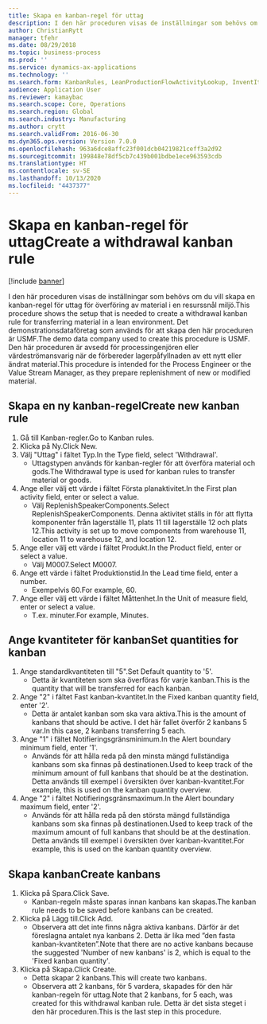 ```yaml
---
title: Skapa en kanban-regel för uttag
description: I den här proceduren visas de inställningar som behövs om du vill skapa en kanban-regel för uttag för överföring av material i en resurssnål miljö.
author: ChristianRytt
manager: tfehr
ms.date: 08/29/2018
ms.topic: business-process
ms.prod: ''
ms.service: dynamics-ax-applications
ms.technology: ''
ms.search.form: KanbanRules, LeanProductionFlowActivityLookup, InventItemIdLookupSimple, UnitOfMeasureLookup, KanbanCreate
audience: Application User
ms.reviewer: kamaybac
ms.search.scope: Core, Operations
ms.search.region: Global
ms.search.industry: Manufacturing
ms.author: crytt
ms.search.validFrom: 2016-06-30
ms.dyn365.ops.version: Version 7.0.0
ms.openlocfilehash: 963a6dce8affc23f001dcb04219821ceff3a2d92
ms.sourcegitcommit: 199848e78df5cb7c439b001bdbe1ece963593cdb
ms.translationtype: HT
ms.contentlocale: sv-SE
ms.lasthandoff: 10/13/2020
ms.locfileid: "4437377"
---
```

# <a name="create-a-withdrawal-kanban-rule"></a><span data-ttu-id="459fe-103">Skapa en kanban-regel för uttag</span><span class="sxs-lookup"><span data-stu-id="459fe-103">Create a withdrawal kanban rule</span></span>

[!include [banner](../../includes/banner.md)]

<span data-ttu-id="459fe-104">I den här proceduren visas de inställningar som behövs om du vill skapa en kanban-regel för uttag för överföring av material i en resurssnål miljö.</span><span class="sxs-lookup"><span data-stu-id="459fe-104">This procedure shows the setup that is needed to create a withdrawal kanban rule for transferring material in a lean environment.</span></span> <span data-ttu-id="459fe-105">Det demonstrationsdataföretag som används för att skapa den här proceduren är USMF.</span><span class="sxs-lookup"><span data-stu-id="459fe-105">The demo data company used to create this procedure is USMF.</span></span> <span data-ttu-id="459fe-106">Den här proceduren är avsedd för processingenjören eller värdeströmansvarig när de förbereder lagerpåfyllnaden av ett nytt eller ändrat material.</span><span class="sxs-lookup"><span data-stu-id="459fe-106">This procedure is intended for the Process Engineer or the Value Stream Manager, as they prepare replenishment of new or modified material.</span></span>


## <a name="create-new-kanban-rule"></a><span data-ttu-id="459fe-107">Skapa en ny kanban-regel</span><span class="sxs-lookup"><span data-stu-id="459fe-107">Create new kanban rule</span></span>
1. <span data-ttu-id="459fe-108">Gå till Kanban-regler.</span><span class="sxs-lookup"><span data-stu-id="459fe-108">Go to Kanban rules.</span></span>
2. <span data-ttu-id="459fe-109">Klicka på Ny.</span><span class="sxs-lookup"><span data-stu-id="459fe-109">Click New.</span></span>
3. <span data-ttu-id="459fe-110">Välj "Uttag" i fältet Typ.</span><span class="sxs-lookup"><span data-stu-id="459fe-110">In the Type field, select 'Withdrawal'.</span></span>
    * <span data-ttu-id="459fe-111">Uttagstypen används för kanban-regler för att överföra material och gods.</span><span class="sxs-lookup"><span data-stu-id="459fe-111">The Withdrawal type is used for kanban rules to transfer material or goods.</span></span>  
4. <span data-ttu-id="459fe-112">Ange eller välj ett värde i fältet Första planaktivitet.</span><span class="sxs-lookup"><span data-stu-id="459fe-112">In the First plan activity field, enter or select a value.</span></span>
    * <span data-ttu-id="459fe-113">Välj ReplenishSpeakerComponents.</span><span class="sxs-lookup"><span data-stu-id="459fe-113">Select ReplenishSpeakerComponents.</span></span>   <span data-ttu-id="459fe-114">Denna aktivitet ställs in för att flytta komponenter från lagerställe 11, plats 11 till lagerställe 12 och plats 12.</span><span class="sxs-lookup"><span data-stu-id="459fe-114">This activity is set up to move components from warehouse 11, location 11 to warehouse 12, and location 12.</span></span>  
5. <span data-ttu-id="459fe-115">Ange eller välj ett värde i fältet Produkt.</span><span class="sxs-lookup"><span data-stu-id="459fe-115">In the Product field, enter or select a value.</span></span>
    * <span data-ttu-id="459fe-116">Välj M0007.</span><span class="sxs-lookup"><span data-stu-id="459fe-116">Select M0007.</span></span>  
6. <span data-ttu-id="459fe-117">Ange ett värde i fältet Produktionstid.</span><span class="sxs-lookup"><span data-stu-id="459fe-117">In the Lead time field, enter a number.</span></span>
    * <span data-ttu-id="459fe-118">Exempelvis 60.</span><span class="sxs-lookup"><span data-stu-id="459fe-118">For example, 60.</span></span>  
7. <span data-ttu-id="459fe-119">Ange eller välj ett värde i fältet Måttenhet.</span><span class="sxs-lookup"><span data-stu-id="459fe-119">In the Unit of measure field, enter or select a value.</span></span>
    * <span data-ttu-id="459fe-120">T.ex. minuter.</span><span class="sxs-lookup"><span data-stu-id="459fe-120">For example, Minutes.</span></span>  

## <a name="set-quantities-for-kanban"></a><span data-ttu-id="459fe-121">Ange kvantiteter för kanban</span><span class="sxs-lookup"><span data-stu-id="459fe-121">Set quantities for kanban</span></span>
1. <span data-ttu-id="459fe-122">Ange standardkvantiteten till "5".</span><span class="sxs-lookup"><span data-stu-id="459fe-122">Set Default quantity to '5'.</span></span>
    * <span data-ttu-id="459fe-123">Detta är kvantiteten som ska överföras för varje kanban.</span><span class="sxs-lookup"><span data-stu-id="459fe-123">This is the quantity that will be transferred for each kanban.</span></span>  
2. <span data-ttu-id="459fe-124">Ange "2" i fältet Fast kanban-kvantitet.</span><span class="sxs-lookup"><span data-stu-id="459fe-124">In the Fixed kanban quantity field, enter '2'.</span></span>
    * <span data-ttu-id="459fe-125">Detta är antalet kanban som ska vara aktiva.</span><span class="sxs-lookup"><span data-stu-id="459fe-125">This is the amount of kanbans that should be active.</span></span> <span data-ttu-id="459fe-126">I det här fallet överför 2 kanbans 5 var.</span><span class="sxs-lookup"><span data-stu-id="459fe-126">In this case, 2 kanbans transferring 5 each.</span></span>  
3. <span data-ttu-id="459fe-127">Ange "1" i fältet Notifieringsgränsminimum.</span><span class="sxs-lookup"><span data-stu-id="459fe-127">In the Alert boundary minimum field, enter '1'.</span></span>
    * <span data-ttu-id="459fe-128">Används för att hålla reda på den minsta mängd fullständiga kanbans som ska finnas på destinationen.</span><span class="sxs-lookup"><span data-stu-id="459fe-128">Used to keep track of the minimum amount of full kanbans that should be at the destination.</span></span> <span data-ttu-id="459fe-129">Detta används till exempel i översikten över kanban-kvantitet.</span><span class="sxs-lookup"><span data-stu-id="459fe-129">For example, this is used on the kanban quantity overview.</span></span>  
4. <span data-ttu-id="459fe-130">Ange "2" i fältet Notifieringsgränsmaximum.</span><span class="sxs-lookup"><span data-stu-id="459fe-130">In the Alert boundary maximum field, enter '2'.</span></span>
    * <span data-ttu-id="459fe-131">Används för att hålla reda på den största mängd fullständiga kanbans som ska finnas på destinationen.</span><span class="sxs-lookup"><span data-stu-id="459fe-131">Used to keep track of the maximum amount of full kanbans that should be at the destination.</span></span> <span data-ttu-id="459fe-132">Detta används till exempel i översikten över kanban-kvantitet.</span><span class="sxs-lookup"><span data-stu-id="459fe-132">For example, this is used on the kanban quantity overview.</span></span>  

## <a name="create-kanbans"></a><span data-ttu-id="459fe-133">Skapa kanban</span><span class="sxs-lookup"><span data-stu-id="459fe-133">Create kanbans</span></span>
1. <span data-ttu-id="459fe-134">Klicka på Spara.</span><span class="sxs-lookup"><span data-stu-id="459fe-134">Click Save.</span></span>
    * <span data-ttu-id="459fe-135">Kanban-regeln måste sparas innan kanbans kan skapas.</span><span class="sxs-lookup"><span data-stu-id="459fe-135">The kanban rule needs to be saved before kanbans can be created.</span></span>  
2. <span data-ttu-id="459fe-136">Klicka på Lägg till.</span><span class="sxs-lookup"><span data-stu-id="459fe-136">Click Add.</span></span>
    * <span data-ttu-id="459fe-137">Observera att det inte finns några aktiva kanbans. Därför är det föreslagna antalet nya kanbans 2. Detta är lika med ”den fasta kanban-kvantiteten”.</span><span class="sxs-lookup"><span data-stu-id="459fe-137">Note that there are no active kanbans because the suggested 'Number of new kanbans' is 2, which is equal to the 'Fixed kanban quantity'.</span></span>  
3. <span data-ttu-id="459fe-138">Klicka på Skapa.</span><span class="sxs-lookup"><span data-stu-id="459fe-138">Click Create.</span></span>
    * <span data-ttu-id="459fe-139">Detta skapar 2 kanbans.</span><span class="sxs-lookup"><span data-stu-id="459fe-139">This will create two kanbans.</span></span>  
    * <span data-ttu-id="459fe-140">Observera att 2 kanbans, för 5 vardera, skapades för den här kanban-regeln för uttag.</span><span class="sxs-lookup"><span data-stu-id="459fe-140">Note that 2 kanbans, for 5 each, was created for this withdrawal kanban rule.</span></span>  <span data-ttu-id="459fe-141">Detta är det sista steget i den här proceduren.</span><span class="sxs-lookup"><span data-stu-id="459fe-141">This is the last step in this procedure.</span></span>  

